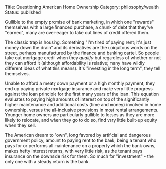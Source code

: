 Title: Questioning American Home Ownership
Category: philosophy/wealth
Status: published

<!-- TODO add fakeness of debt, taxpayer subsidies of housing system, and printing of currency to buoy assets https://www.wsj.com/articles/how-american-mortgage-machine-works-11609675200?mod=hp_lista_pos1 --> 

Gullible to the empty promise of bank marketing, in which one "rewards" themselves with a large financed purchase, a chunk of debt that they've "earned", many are over-eager to take out lines of credit offered them. 

The classic trap is housing. Something "I'm tired of paying rent; it's just money down the drain" and its derivatives are the ubiquitous words on the street, perhaps manufactured by the finance and banking cartel. So people take out mortgage credit when they _qualify_ but regardless of whether or not they can afford it (although affordability is relative; many have wildly different ideas of what this means). It's "investing in the long term", they tell themselves. 

Unable to afford a meaty down payment or a high monthly payment, they end up paying private mortgage insurance and make very little progress against the loan principle for the first many years of the loan. This equation evaluates to paying high amounts of interest  on top of the significantly higher maintenance and additional costs (time and money) involved in home ownership, versus the all-inclusive provisions in most rental arrangements. Younger home owners are particularly gullible to losses as they are more likely to relocate, and when they go to do so, find very little built-up equity when they sell. 

The American dream to "own", long favored by artificial and dangerous government policy, amount to paying rent to the bank, being a tenant who pays for or performs all maintenance on a property which the bank owns, makes hefty interest returns, with very little risk, as the tenant pays insurance on the downside risk for them. So much for "investment" - the only one with a steady return is the bank.




